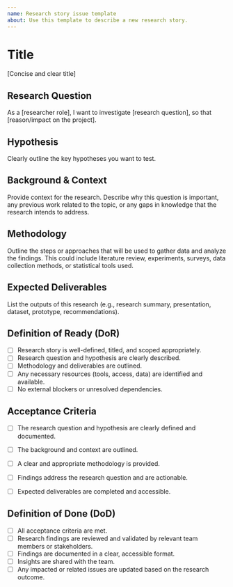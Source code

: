 ```yaml
---
name: Research story issue template
about: Use this template to describe a new research story.
---
```


# Title
[Concise and clear title]

## Research Question
As a [researcher role], I want to investigate [research question], so that [reason/impact on the project].

## Hypothesis
Clearly outline the key hypotheses you want to test.

## Background & Context
Provide context for the research. Describe why this question is important, any previous work related to the topic, or any gaps in knowledge that the research intends to address.

## Methodology
Outline the steps or approaches that will be used to gather data and analyze the findings. This could include literature review, experiments, surveys, data collection methods, or statistical tools used.

## Expected Deliverables
List the outputs of this research (e.g., research summary, presentation, dataset, prototype, recommendations).

## Definition of Ready (DoR)
- [ ] Research story is well-defined, titled, and scoped appropriately.
- [ ] Research question and hypothesis are clearly described.
- [ ] Methodology and deliverables are outlined.
- [ ] Any necessary resources (tools, access, data) are identified and available.
- [ ] No external blockers or unresolved dependencies.

## Acceptance Criteria
- [ ] The research question and hypothesis are clearly defined and documented.
- [ ] The background and context are outlined.
- [ ] A clear and appropriate methodology is provided.
- [ ] Findings address the research question and are actionable.
- [ ] Expected deliverables are completed and accessible.


## Definition of Done (DoD)
- [ ] All acceptance criteria are met.
- [ ] Research findings are reviewed and validated by relevant team members or stakeholders.
- [ ] Findings are documented in a clear, accessible format.
- [ ] Insights are shared with the team.
- [ ] Any impacted or related issues are updated based on the research outcome.
